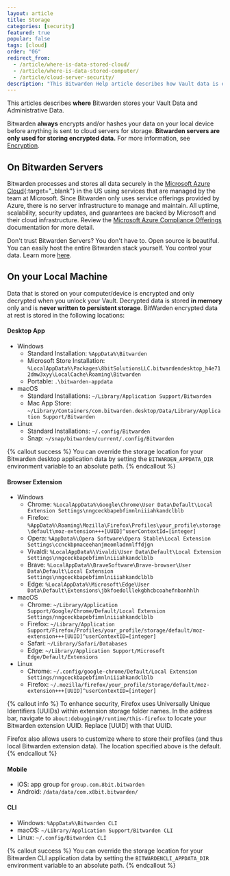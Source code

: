 ```yaml
---
layout: article
title: Storage
categories: [security]
featured: true
popular: false
tags: [cloud]
order: "06"
redirect_from:
  - /article/where-is-data-stored-cloud/
  - /article/where-is-data-stored-computer/
  - /article/cloud-server-security/
description: "This Bitwarden Help article describes how Vault data is encrypted and hashed on local devices before being sent to the Cloud for secure storage."
---
```


This articles describes **where** Bitwarden stores your Vault Data and Administrative Data.

Bitwarden **always** encrypts and/or hashes your data on your local device before anything is sent to cloud servers for storage. **Bitwarden servers are only used for storing encrypted data.** For more information, see [Encryption]({{site.baseurl}}/article/what-encryption-is-used/).

## On Bitwarden Servers

Bitwarden processes and stores all data securely in the [Microsoft Azure Cloud](https://en.wikipedia.org/wiki/Microsoft_Azure){:target="\_blank"} in the US using services that are managed by the team at Microsoft. Since Bitwarden only uses service offerings provided by Azure, there is no server infrastructure to manage and maintain. All uptime, scalability, security updates, and guarantees are backed by Microsoft and their cloud infrastructure. Review the [Microsoft Azure Compliance Offerings](https://azure.microsoft.com/en-us/resources/microsoft-azure-compliance-offerings/) documentation for more detail.

Don't trust Bitwarden Servers? You don't have to. Open source is beautiful. You can easily host the entire Bitwarden stack yourself. You control your data. Learn more [here]({{site.baseurl}}/article/install-on-premise/).
## On your Local Machine

Data that is stored on your computer/device is encrypted and only decrypted when you unlock your Vault. Decrypted data is stored **in memory** only and is **never written to persistent storage**. BitWarden encrypted data at rest is stored in the following locations:

#### Desktop App

- Windows
  - Standard Installation: `%AppData%\Bitwarden`
  - Microsoft Store Installation: `%LocalAppData%\Packages\8bitSolutionsLLC.bitwardendesktop_h4e712dmw3xyy\LocalCache\Roaming\Bitwarden`
  - Portable: `.\bitwarden-appdata`
- macOS
  - Standard Installations: `~/Library/Application Support/Bitwarden`
  - Mac App Store: `~/Library/Containers/com.bitwarden.desktop/Data/Library/Application Support/Bitwarden`
- Linux
  - Standard Installations: `~/.config/Bitwarden`
  - Snap: `~/snap/bitwarden/current/.config/Bitwarden`

{% callout success %}
You can override the storage location for your Bitwarden desktop application data by setting the `BITWARDEN_APPDATA_DIR` environment variable to an absolute path.
{% endcallout %}

#### Browser Extension

- Windows
  - Chrome: `%LocalAppData%\Google\Chrome\User Data\Default\Local Extension Settings\nngceckbapebfimnlniiiahkandclblb`
  - Firefox: `%AppData%\Roaming\Mozilla\Firefox\Profiles\your_profile\storage\default\moz-extension+++[UUID]^userContextId=[integer]`
  - Opera: `%AppData%\Opera Software\Opera Stable\Local Extension Settings\ccnckbpmaceehanjmeomladnmlffdjgn`
  - Vivaldi: `%LocalAppData%\Vivaldi\User Data\Default\Local Extension Settings\nngceckbapebfimnlniiiahkandclblb`
  - Brave: `%LocalAppData%\BraveSoftware\Brave-browser\User Data\Default\Local Extension Settings\nngceckbapebfimnlniiiahkandclblb`
  - Edge: `%LocalAppData%\Microsoft\Edge\User Data\Default\Extensions\jbkfoedolllekgbhcbcoahefnbanhhlh`
- macOS
  - Chrome: `~/Library/Application Support/Google/Chrome/Default/Local Extension Settings/nngceckbapebfimnlniiiahkandclblb`
  - Firefox: `~/Library/Application Support/Firefox/Profiles/your_profile/storage/default/moz-extension+++[UUID]^userContextID=[integer]`
  - Safari: `~/Library/Safari/Databases`
  - Edge: `~/Library/Application Support/Microsoft Edge/Default/Extensions`
- Linux
  - Chrome: `~/.config/google-chrome/Default/Local Extension Settings/nngceckbapebfimnlniiiahkandclblb`
  - Firefox: `~/.mozilla/firefox/your_profile/storage/default/moz-extension+++[UUID]^userContextID=[integer]`

{% callout info %}
To enhance security, Firefox uses Universally Unique Identifiers (UUIDs) within extension storage folder names. In the address bar, navigate to `about:debugging#/runtime/this-firefox` to locate your Bitwarden extension UUID. Replace [UUID] with that UUID.

Firefox also allows users to customize where to store their profiles (and thus local Bitwarden extension data). The location specified above is the default.
{% endcallout %}

#### Mobile

- iOS: app group for `group.com.8bit.bitwarden`
- Android: `/data/data/com.x8bit.bitwarden/`

#### CLI

- Windows: `%AppData%\Bitwarden CLI`
- macOS: `~/Library/Application Support/Bitwarden CLI`
- Linux: `~/.config/Bitwarden CLI`

{% callout success %}
You can override the storage location for your Bitwarden CLI application data by setting the `BITWARDENCLI_APPDATA_DIR` environment variable to an absolute path.
{% endcallout %}
